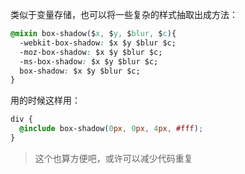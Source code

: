 类似于变量存储，也可以将一些复杂的样式抽取出成方法：

```css
@mixin box-shadow($x, $y, $blur, $c){ 
  -webkit-box-shadow: $x $y $blur $c;
  -moz-box-shadow: $x $y $blur $c;
  -ms-box-shadow: $x $y $blur $c;
  box-shadow: $x $y $blur $c;
}
```

用的时候这样用：

```css
div {
  @include box-shadow(0px, 0px, 4px, #fff);
}
```

> 这个也算方便吧，或许可以减少代码重复